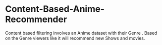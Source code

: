 # Content-Based-Anime-Recommender
Content based filtering involves an Anime dataset with their Genre . Based on the Genre viewers like it will recommend new Shows and movies.
